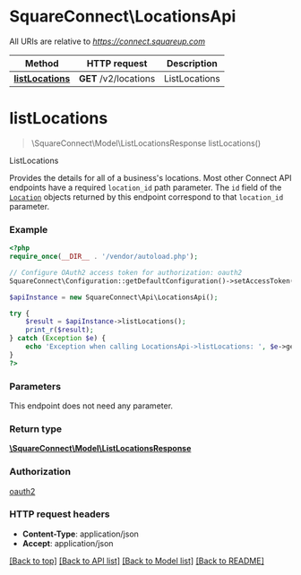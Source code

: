 # SquareConnect\LocationsApi

All URIs are relative to *https://connect.squareup.com*

Method | HTTP request | Description
------------- | ------------- | -------------
[**listLocations**](LocationsApi.md#listLocations) | **GET** /v2/locations | ListLocations


# **listLocations**
> \SquareConnect\Model\ListLocationsResponse listLocations()

ListLocations

Provides the details for all of a business's locations.  Most other Connect API endpoints have a required `location_id` path parameter. The `id` field of the [`Location`](#type-location) objects returned by this endpoint correspond to that `location_id` parameter.

### Example
```php
<?php
require_once(__DIR__ . '/vendor/autoload.php');

// Configure OAuth2 access token for authorization: oauth2
SquareConnect\Configuration::getDefaultConfiguration()->setAccessToken('YOUR_ACCESS_TOKEN');

$apiInstance = new SquareConnect\Api\LocationsApi();

try {
    $result = $apiInstance->listLocations();
    print_r($result);
} catch (Exception $e) {
    echo 'Exception when calling LocationsApi->listLocations: ', $e->getMessage(), PHP_EOL;
}
?>
```

### Parameters
This endpoint does not need any parameter.

### Return type

[**\SquareConnect\Model\ListLocationsResponse**](../Model/ListLocationsResponse.md)

### Authorization

[oauth2](../../README.md#oauth2)

### HTTP request headers

 - **Content-Type**: application/json
 - **Accept**: application/json

[[Back to top]](#) [[Back to API list]](../../README.md#documentation-for-api-endpoints) [[Back to Model list]](../../README.md#documentation-for-models) [[Back to README]](../../README.md)

